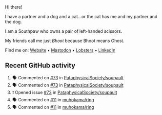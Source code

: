 Hi there!

I have a partner and a dog and a cat...or the cat has me and my partner and the dog.

I am a Southpaw who owns a pair of left-handed scissors.

My friends call me just *Bhoot* because Bhoot means Ghost.

Find me on: [Website](https://bhoot.dev) • [Mastodon](https://functional.cafe/@bhoot) • [Lobsters](https://lobste.rs/~bhoot) • [LinkedIn](https://linkedin.com/in/jbhoot)

## Recent GitHub activity

<!--START_SECTION:activity-->
1. 🗣 Commented on [#73](https://github.com/PataphysicalSociety/soupault/issues/73#issuecomment-2348011914) in [PataphysicalSociety/soupault](https://github.com/PataphysicalSociety/soupault)
2. 🗣 Commented on [#73](https://github.com/PataphysicalSociety/soupault/issues/73#issuecomment-2345877832) in [PataphysicalSociety/soupault](https://github.com/PataphysicalSociety/soupault)
3. ❗ Opened issue [#73](https://github.com/PataphysicalSociety/soupault/issues/73) in [PataphysicalSociety/soupault](https://github.com/PataphysicalSociety/soupault)
4. 🗣 Commented on [#11](https://github.com/muhokama/ring/pull/11#issuecomment-2340271841) in [muhokama/ring](https://github.com/muhokama/ring)
5. 🗣 Commented on [#11](https://github.com/muhokama/ring/pull/11#issuecomment-2339854836) in [muhokama/ring](https://github.com/muhokama/ring)
<!--END_SECTION:activity-->
